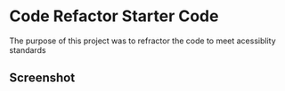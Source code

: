 # Code Refactor Starter Code

The purpose of this project was to refractor the code to meet acessiblity standards

## Screenshot

